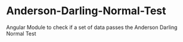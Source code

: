 # Anderson-Darling-Normal-Test
Angular Module to check if a set of data passes the Anderson Darling Normal Test
